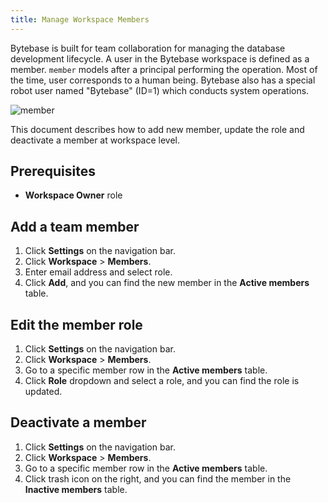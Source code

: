 ```yaml
---
title: Manage Workspace Members
---
```


Bytebase is built for team collaboration for managing the database development lifecycle. A user in
the Bytebase workspace is defined as a member. `member` models after a principal performing the
operation. Most of the time, user corresponds to a human being. Bytebase also has a special robot
user named "Bytebase" (ID=1) which conducts system operations.

![member](/content/docs/get-started/step-by-step/manage-members/member.webp)

This document describes how to add new member, update the role and deactivate a member at workspace level.

## Prerequisites

- **Workspace Owner** role

## Add a team member

1. Click **Settings** on the navigation bar.
2. Click **Workspace** > **Members**.
3. Enter email address and select role.
4. Click **Add**, and you can find the new member in the **Active members** table.

## Edit the member role

1. Click **Settings** on the navigation bar.
2. Click **Workspace** > **Members**.
3. Go to a specific member row in the **Active members** table.
4. Click **Role** dropdown and select a role, and you can find the role is updated.

## Deactivate a member

1. Click **Settings** on the navigation bar.
2. Click **Workspace** > **Members**.
3. Go to a specific member row in the **Active members** table.
4. Click trash icon on the right, and you can find the member in the **Inactive members** table.
